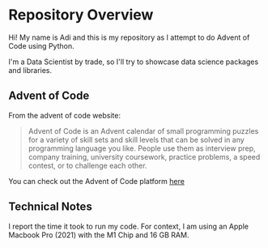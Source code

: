 # Repository Overview

Hi! My name is Adi and this is my repository as I attempt to do Advent of Code using Python. 

I'm a Data Scientist by trade, so I'll try to showcase data science packages and libraries. 

## Advent of Code

From the advent of code website: 

> Advent of Code is an Advent calendar of small programming puzzles for a variety of skill sets and skill levels that can be solved in any programming language you like. People use them as interview prep, company training, university coursework, practice problems, a speed contest, or to challenge each other.

You can check out the Advent of Code platform [here](https://adventofcode.com/2023/about)

## Technical Notes 

I report the time it took to run my code. For context, I am using an Apple Macbook Pro (2021) with the M1 Chip and 16 GB RAM. 
